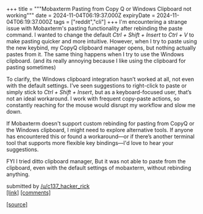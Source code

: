 +++
title = """Mobaxterm Pasting from Copy Q or Windows Clipboard not working"""
date = 2024-11-04T06:19:37.000Z
expiryDate = 2024-11-04T06:19:37.000Z
tags = ["reddit","cli"]
+++
I'm encountering a strange issue with Mobaxterm's pasting functionality after rebinding the paste command. I wanted to change the default _Ctrl + Shift + Insert_ to _Ctrl + V_ to make pasting quicker and more intuitive. However, when I try to paste using the new keybind, my CopyQ clipboard manager opens, but nothing actually pastes from it. The same thing happens when I try to use the Windows clipboard. (and its really annoying because I like using the clipboard for pasting sometimes)

To clarify, the Windows clipboard integration hasn’t worked at all, not even with the default settings. I’ve seen suggestions to right-click to paste or simply stick to _Ctrl + Shift + Insert_, but as a keyboard-focused user, that’s not an ideal workaround. I work with frequent copy-paste actions, so constantly reaching for the mouse would disrupt my workflow and slow me down.

If Mobaxterm doesn't support custom rebinding for pasting from CopyQ or the Windows clipboard, I might need to explore alternative tools. If anyone has encountered this or found a workaround—or if there’s another terminal tool that supports more flexible key bindings—I'd love to hear your suggestions.

FYI I tried ditto clipboard manager, But it was not able to paste from the clipboard, even with the default settings of mobaxterm, without rebinding anything.

submitted by [/u/c137\_hacker\_rick](https://www.reddit.com/user/c137_hacker_rick)  
[\[link\]](https://www.reddit.com/r/commandline/comments/1gj7x87/mobaxterm_pasting_from_copy_q_or_windows/) [\[comments\]](https://www.reddit.com/r/commandline/comments/1gj7x87/mobaxterm_pasting_from_copy_q_or_windows/)

[[source]](https://www.reddit.com/r/commandline/comments/1gj7x87/mobaxterm_pasting_from_copy_q_or_windows/)
